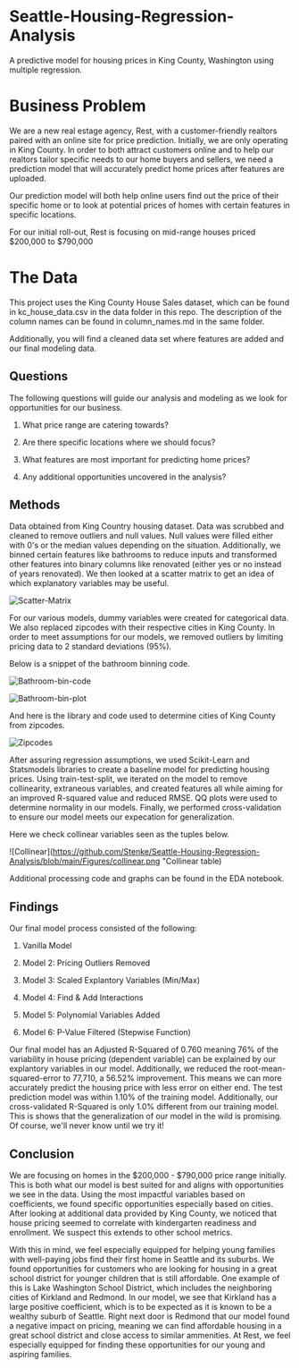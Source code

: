 # Seattle-Housing-Regression-Analysis
A predictive model for housing prices in King County, Washington using multiple regression.

# Business Problem
We are a new real estage agency, Rest, with a customer-friendly realtors paired with an online site for price prediction. Initially, we are only operating in King County. In order to both attract customers online and to help our realtors tailor specific needs to our home buyers and sellers, we need a prediction model that will accurately predict home prices after features are uploaded.

Our prediction model will both help online users find out the price of their specific home or to look at potential prices of homes with certain features in specific locations.

For our initial roll-out, Rest is focusing on mid-range houses priced $200,000 to $790,000

# The Data
This project uses the King County House Sales dataset, which can be found in kc_house_data.csv in the data folder in this repo. The description of the column names can be found in column_names.md in the same folder.

Additionally, you will find a cleaned data set where features are added and our final modeling data.

## Questions
The following questions will guide our analysis and modeling as we look for opportunities for our business.

1. What price range are catering towards?

2. Are there specific locations where we should focus?

3. What features are most important for predicting home prices?

4. Any additional opportunities uncovered in the analysis?


## Methods
Data obtained from King Country housing dataset. Data was scrubbed and cleaned to remove outliers and null values. Null values were filled either with 0's or the median values depending on the situation. Additionally, we binned certain features like bathrooms to reduce inputs and transformed other features into binary columns like renovated (either yes or no instead of years renovated). We then looked at a scatter matrix to get an idea of which explanatory variables may be useful.

![Scatter-Matrix](https://github.com/Stenke/Seattle-Housing-Regression-Analysis/blob/main/Figures/Scatter-Matrix.png "EDA-Scatter-Matrix")

For our various models, dummy variables were created for categorical data. We also replaced zipcodes with their respective cities in King County. In order to meet assumptions for our models, we removed outliers by limiting pricing data to 2 standard deviations (95%).

Below is a snippet of the bathroom binning code.

![Bathroom-bin-code](https://github.com/Stenke/Seattle-Housing-Regression-Analysis/blob/main/Figures/bathroom-bins.png "Bathroom-bin-code")

![Bathroom-bin-plot](https://github.com/Stenke/Seattle-Housing-Regression-Analysis/blob/main/Figures/bathroom-bin.png "Bathroom-bin-plot")

And here is the library and code used to determine cities of King County from zipcodes.

![Zipcodes](https://github.com/Stenke/Seattle-Housing-Regression-Analysis/blob/main/Figures/Screen%20Shot%202020-11-19%20at%205.24.26%20PM.png "Zipcode-to-city")

After assuring regression assumptions, we used Scikit-Learn and Statsmodels libraries to create a baseline model for predicting housing prices. Using train-test-split, we iterated on the model to remove collinearity, extraneous variables, and created features all while aiming for an improved R-squared value and reduced RMSE. QQ plots were used to determine normality in our models. Finally, we performed cross-validation to ensure our model meets our expecation for generalization.

Here we check collinear variables seen as the tuples below.

![Collinear](https://github.com/Stenke/Seattle-Housing-Regression-Analysis/blob/main/Figures/collinear.png "Collinear table)

Additional processing code and graphs can be found in the EDA notebook.

## Findings
Our final model process consisted of the following:

1. Vanilla Model

2. Model 2: Pricing Outliers Removed

3. Model 3: Scaled Explantory Variables (Min/Max)

4. Model 4: Find & Add Interactions

5. Model 5: Polynomial Variables Added

6. Model 6: P-Value Filtered (Stepwise Function)

Our final model has an Adjusted R-Squared of 0.760 meaning 76% of the variability in house pricing (dependent variable) can be explained by our explantory variables in our model. Additionally, we reduced the root-mean-squared-error to 77,710, a 56.52% improvement. This means we can more accurately predict the housing price with less error on either end. The test prediction model was within 1.10% of the training model. Additionally, our cross-validated R-Squared is only 1.0% different from our training model. This is shows that the generalization of our model in the wild is promising. Of course, we'll never know until we try it!


## Conclusion
We are focusing on homes in the $200,000 - $790,000 price range initially. This is both what our model is best suited for and aligns with opportunities we see in the data. Using the most impactful variables based on coefficients, we found specific opportunities especially based on cities. After looking at additional data provided by King County, we noticed that house pricing seemed to correlate with kindergarten readiness and enrollment. We suspect this extends to other school metrics.

With this in mind, we feel especially equipped for helping young families with well-paying jobs find their first home in Seattle and its suburbs. We found opportunities for customers who are looking for housing in a great school district for younger children that is still affordable. One example of this is Lake Washington School District, which includes the neighboring cities of Kirkland and Redmond. In our model, we see that Kirkland has a large positive coefficient, which is to be expected as it is known to be a wealthy suburb of Seattle. Right next door is Redmond that our model found a negative impact on pricing, meaning we can find affordable housing in a great school district and close access to similar ammenities. At Rest, we feel especially equipped for finding these opportunities for our young and aspiring families.
